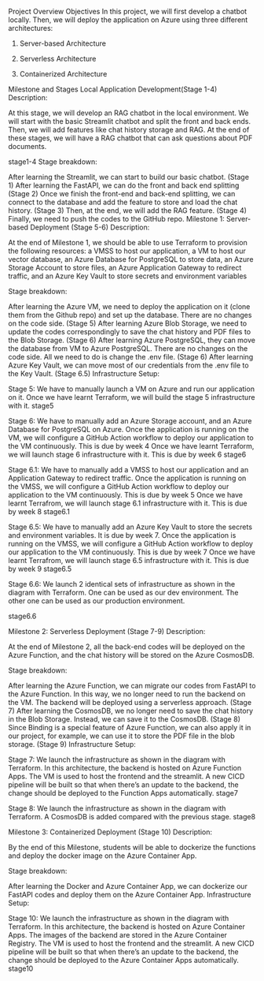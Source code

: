 Project Overview
Objectives
In this project, we will first develop a chatbot locally. Then, we will deploy the application on Azure using three different architectures:

1. Server-based Architecture

2. Serverless Architecture

3. Containerized Architecture

Milestone and Stages
Local Application Development(Stage 1-4)
Description:

At this stage, we will develop an RAG chatbot in the local environment. We will start with the basic Streamlit chatbot and split the front and back ends. Then, we will add features like chat history storage and RAG. At the end of these stages, we will have a RAG chatbot that can ask questions about PDF documents.

stage1-4
Stage breakdown:

After learning the Streamlit, we can start to build our basic chatbot. (Stage 1)
After learning the FastAPI, we can do the front and back end splitting (Stage 2)
Once we finish the front-end and back-end splitting, we can connect to the database and add the feature to store and load the chat history. (Stage 3)
Then, at the end, we will add the RAG feature. (Stage 4)
Finally, we need to push the codes to the GitHub repo.
Milestone 1: Server-based Deployment (Stage 5-6)
Description:

At the end of Milestone 1, we should be able to use Terraform to provision the following resources: a VMSS to host our application, a VM to host our vector database, an Azure Database for PostgreSQL to store data, an Azure Storage Account to store files, an Azure Application Gateway to redirect traffic, and an Azure Key Vault to store secrets and environment variables



Stage breakdown:

After learning the Azure VM, we need to deploy the application on it (clone them from the Github repo) and set up the database. There are no changes on the code side. (Stage 5)
After learning Azure Blob Storage, we need to update the codes correspondingly to save the chat history and PDF files to the Blob Storage. (Stage 6)
After learning Azure PostgreSQL, they can move the database from VM to Azure PostgreSQL. There are no changes on the code side. All we need to do is change the .env file. (Stage 6)
After learning Azure Key Vault, we can move most of our credentials from the .env file to the Key Vault. (Stage 6.5)
Infrastructure Setup:

Stage 5:
We have to manually launch a VM on Azure and run our application on it. 
Once we have learnt Terraform, we will build the stage 5 infrastructure with it.
stage5

Stage 6:
We have to manually add an Azure Storage account, and an Azure Database for PostgreSQL on Azure. 
Once the application is running on the VM, we will configure a GitHub Action workflow to deploy our application to the VM continuously. This is due by week 4
Once we have learnt Terraform, we will launch stage 6 infrastructure with it. This is due by week 6
stage6

Stage 6.1:
We have to manually add a VMSS to host our application and an Application Gateway to redirect traffic. 
Once the application is running on the VMSS, we will configure a GitHub Action workflow to deploy our application to the VM continuously. This is due by week 5
Once we have learnt Terrafrom, we will launch stage 6.1 infrastructure with it. This is due by week 8
stage6.1

Stage 6.5:
We have to manually add an Azure Key Vault to store the secrets and environment variables. It is due by week 7.
Once the application is running on the VMSS, we will configure a GitHub Action workflow to deploy our application to the VM continuously. This is due by week 7
Once we have learnt Terrafrom, we will launch stage 6.5 infrastructure with it. This is due by week 9
stage6.5

Stage 6.6:
We launch 2 identical sets of infrastructure as shown in the diagram with Terraform. One can be used as our dev environment. The other one can be used as our production environment. 

stage6.6

Milestone 2: Serverless Deployment (Stage 7-9)
Description:

At the end of Milestone 2, all the back-end codes will be deployed on the Azure Function, and the chat history will be stored on the Azure CosmosDB.



Stage breakdown:

After learning the Azure Function, we can migrate our codes from FastAPI to the Azure Function. In this way, we no longer need to run the backend on the VM. The backend will be deployed using a serverless approach. (Stage 7)
After learning the CosmosDB, we no longer need to save the chat history in the Blob Storage. Instead, we can save it to the CosmosDB. (Stage 8)
Since Binding is a special feature of Azure Function, we can also apply it in our project, for example, we can use it to store the PDF file in the blob storage. (Stage 9)
Infrastructure Setup:

Stage 7:
We launch the infrastructure as shown in the diagram with Terraform. In this architecture, the backend is hosted on Azure Function Apps. The VM is used to host the frontend and the streamlit. 
A new CICD pipeline will be built so that when there’s an update to the backend, the change should be deployed to the Function Apps automatically.
stage7

Stage 8:
We launch the infrastructure as shown in the diagram with Terraform. A CosmosDB is added compared with the previous stage. 
stage8

Milestone 3: Containerized Deployment (Stage 10)
Description:

By the end of this Milestone, students will be able to dockerize the functions and deploy the docker image on the Azure Container App.



Stage breakdown:

After learning the Docker and Azure Container App, we can dockerize our FastAPI codes and deploy them on the Azure Container App.
Infrastructure Setup:

Stage 10:
We launch the infrastructure as shown in the diagram with Terraform. In this architecture, the backend is hosted on Azure Container Apps. The images of the backend are stored in the Azure Container Registry. The VM is used to host the frontend and the streamlit. 
A new CICD pipeline will be built so that when there’s an update to the backend, the change should be deployed to the Azure Container Apps automatically.
stage10
